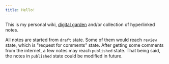 ```yaml
---
title: Hello!
---
```


This is my personal wiki, [digital garden](https://maggieappleton.com/garden-history) and/or collection of hyperlinked notes.

All notes are started from `draft` state. Some of them would reach `review` state, which is "request for comments" state.
After getting some comments from the internet, a few notes may reach `published` state. That being said, the notes in `published` state could be modified in future. 
